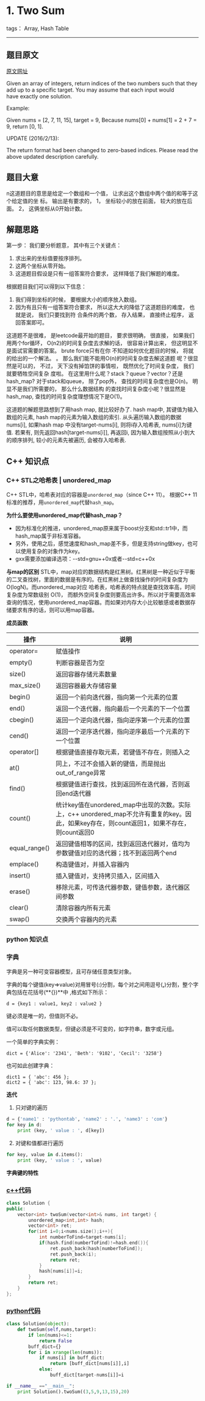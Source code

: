 # 1. Two Sum

tags： Array, Hash Table

---

## 题目原文

[原文网址](https://leetcode.com/problems/two-sum/description/)

Given an array of integers, return indices of the two numbers such that they add up to a specific target.
You may assume that each input would have exactly one solution.

Example:

Given nums = [2, 7, 11, 15], target = 9,
Because nums[0] + nums[1] = 2 + 7 = 9,
return [0, 1].

UPDATE (2016/2/13):

The return format had been changed to zero-based indices. Please read the above updated description carefully.
## 题目大意
n这道题目的意思是给定一个数组和一个值， 让求出这个数组中两个值的和等于这个给定值的坐
标。 输出是有要求的， 1， 坐标较小的放在前面， 较大的放在后面。 2， 这俩坐标从0开始计数。



## 解题思路
第一步： 我们要分析题意， 其中有三个关键点：
1. 求出来的坐标值要按序排列。
2. 这两个坐标从零开始。
3. 这道题目假设是只有一组答案符合要求， 这样降低了我们解题的难度。

根据题目我们可以得到以下信息：
1. 我们得到坐标的时候， 要根据大小的顺序放入数组。
2. 因为有且只有一组答案符合要求， 所以这大大的降低了这道题目的难度， 也就是说， 我们只要找到符
合条件的两个数， 存入结果， 直接终止程序， 返回答案即可。

这道题不是很难， 是leetcode最开始的题目， 要求很明确， 很直接， 如果我们用两个for循环，
O(n2)的时间复杂度去求解的话， 很容易计算出来， 但这明显不是面试官需要的答案。 brute force只有在你
不知道如何优化题目的时候， 将就的给出的一个解法。 。 那么我们能不能用O(n)的时间复杂度去解这道题
呢？很显然是可以的， 不过， 天下没有掉馅饼的事情啦， 既然优化了时间复杂度， 我们就要牺牲空间复杂
度啦。 在这里用什么呢？stack？queue？vector？还是hash_map?
对于stack和queue， 除了pop外， 查找的时间复杂度也是O(n)。 明显不是我们所需要的， 那么什么数据结构
的查找时间复杂度小呢？很显然是 hash_map, 查找的时间复杂度理想情况下是O(1)。 

这道题的解题思路想到了用hash map, 就比较好办了. hash map中, 其键值为输入数组的元素, hash map的元素为输入数组的索引. 从头遍历输入数组的数据nums[i], 如果hash map 中没有target-nums[i], 则将i存入哈希表, nums[i]为键值. 若果有, 则先返回hash[target-nums[i]], 再返回i, 因为输入数组按照从小到大的顺序排列, 较小的元素先被遍历, 会被存入哈希表.

## C++ 知识点

### C++ STL之哈希表 | unordered_map

C++ STL中，哈希表对应的容器是`unordered_map`（since C++ 11）。 根据C++ 11标准的推荐，用`unordered_map`代替`hash_map`。

**为什么要使用unordered_map代替hash_map？**

- 因为标准化的推进，unordered_map原来属于boost分支和std::tr1中，而hash_map属于非标准容器。
- 另外，使用之后，感觉速度和hash_map差不多，但是支持string做key，也可以使用复杂的对象作为key。
- gxx需要添加编译选项：--std=gnu++0x或者--std=c++0x

**与map的区别**
STL中，map对应的数据结构是红黑树。红黑树是一种近似于平衡的二叉查找树，里面的数据是有序的。在红黑树上做查找操作的时间复杂度为 O(logN)。而unordered_map对应 哈希表，哈希表的特点就是查找效率高，时间复杂度为常数级别 O(1)， 而额外空间复杂度则要高出许多。所以对于需要高效率查询的情况，使用unordered_map容器。而如果对内存大小比较敏感或者数据存储要求有序的话，则可以用map容器。

**成员函数**

| 操作          | 说明                                                         |
| ------------- | ------------------------------------------------------------ |
| operator=     | 赋值操作                                                     |
| empty()       | 判断容器是否为空                                             |
| size()        | 返回容器存储元素数量                                         |
| max_size()    | 返回容器最大存储容量                                         |
| begin()       | 返回一个前向迭代器，指向第一个元素的位置                     |
| end()         | 返回一个迭代器，指向最后一个元素的下一个位置                 |
| cbegin()      | 返回一个逆向迭代器，指向逆序第一个元素的位置                 |
| cend()        | 返回一个逆序迭代器，指向逆序最后一个元素的下一个位置         |
| operator[]    | 根据键值直接存取元素，若键值不存在，则插入之                 |
| at()          | 同上，不过不会插入新的键值，而是抛出out_of_range异常         |
| find()        | 根据键值进行查找，找到返回所在迭代器，否则返回end迭代器      |
| count()       | 统计key值在unordered_map中出现的次数。实际上，c++ unordered_map不允许有重复的key。因此，如果key存在，则count返回1，如果不存在，则count返回0 |
| equal_range() | 返回键值相等的区间，找到返回迭代器对，值均为参数键值对应的迭代器；找不到返回两个end |
| emplace()     | 构造键值对，并插入容器内                                     |
| insert()      | 插入键值对，支持拷贝插入，区间插入                           |
| erase()       | 移除元素，可传迭代器参数，键值参数，迭代器区间参数           |
| clear()       | 清除容器内所有元素                                           |
| swap()        | 交换两个容器内的元素                                         |

### python 知识点

### 字典

字典是另一种可变容器模型，且可存储任意类型对象。

字典的每个键值(key=>value)对用冒号(**:**)分割，每个对之间用逗号(**,**)分割，整个字典包括在花括号(**{})**中 ,格式如下所示：

```
d = {key1 : value1, key2 : value2 }
```

键必须是唯一的，但值则不必。

值可以取任何数据类型，但键必须是不可变的，如字符串，数字或元组。

一个简单的字典实例：

```
dict = {'Alice': '2341', 'Beth': '9102', 'Cecil': '3258'}
```

也可如此创建字典：

```
dict1 = { 'abc': 456 };
dict2 = { 'abc': 123, 98.6: 37 };
```

**迭代**

1. 只对键的遍历

```python
d = {'name1' : 'pythontab', 'name2' : '.', 'name3' : 'com'}
for key in d:
    print (key, ' value : ', d[key])
```

2. 对键和值都进行遍历

``` python
for key, value in d.items():
    print (key, ' value : ', value)
```

**字典键的特性**

### [c++代码](./src/cpp/TwoSum.cpp)
```c++
class Solution {
public:
    vector<int> twoSum(vector<int>& nums, int target) {
        unordered_map<int,int> hash;
        vector<int> ret;
        for(int i=0;i<nums.size();i++){
            int numberToFind=target-nums[i];
            if(hash.find(numberToFind)!=hash.end()){
                ret.push_back(hash[numberToFind]);
                ret.push_back(i);
                return ret;
            }
            hash[nums[i]]=i;
        }
        return ret;
    }
};
```

### [python代码](./src/python/TwoSum.py)

```python
class Solution(object):
    def twoSum(self,nums,target):
        if len(nums)<=1:
            return False
        buff_dict={}
        for i in xrange(len(nums)):
            if nums[i] in buff_dict:
                return [buff_dict[nums[i]],i]
            else:
                buff_dict[target-nums[i]]=i

if __name__ =="__main__":
    print Solution().twoSum((3,5,9,13,15),20)
```
